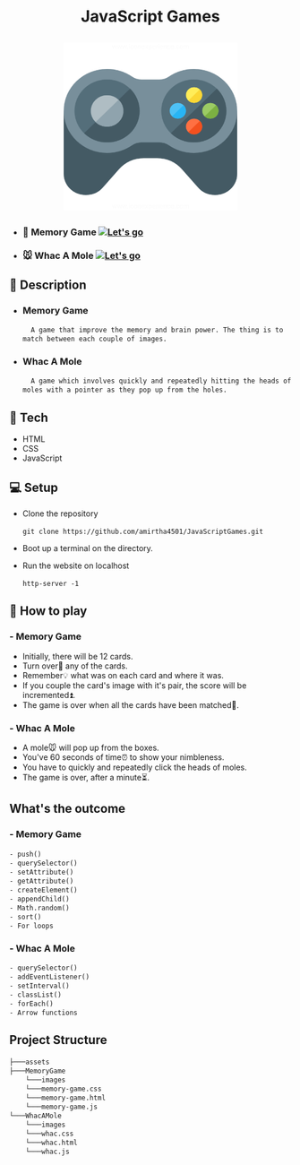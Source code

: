 <h1 align="center">JavaScript Games</h1>
<h2 align="center">
    <img src="assets/gamepad.png" height="300px" width="310;ppx">
</h2>

- ### 🧠 Memory Game [![Let's go](https://img.shields.io/badge/Code-%F0%9F%8E%AE-brightgreen)](https://github.com/amirtha4501/JavaScriptGames/MemoryGame)
- ### 🐭 Whac A Mole [![Let's go](https://img.shields.io/badge/Code-%F0%9F%8E%AE-brightgreen)](https://github.com/amirtha4501/JavaScriptGames/WhacAMole)

## 🧾 Description

- ### Memory Game
        A game that improve the memory and brain power. The thing is to match between each couple of images.
- ### Whac A Mole
        A game which involves quickly and repeatedly hitting the heads of moles with a pointer as they pop up from the holes.

## 🧱 Tech
- HTML
- CSS
- JavaScript

## 💻 Setup
- Clone the repository

    ` git clone https://github.com/amirtha4501/JavaScriptGames.git `
- Boot up a terminal on the directory.
- Run the website on localhost

    `http-server -1`

## 🤔 How to play
### - Memory Game
- Initially, there will be 12 cards.
- Turn over🔄 any of the cards.
- Remember💡 what was on each card and where it was.
- If you couple the card's image with it's pair, the score will be incremented⏫.
- The game is over when all the cards have been matched💯.
### - Whac A Mole
- A mole🐭 will pop up from the boxes.
- You've 60 seconds of time⏰ to show your nimbleness.
- You have to quickly and repeatedly click the heads of moles.
- The game is over, after a minute⏳.

## What's the outcome
### - Memory Game
    - push()
    - querySelector()
    - setAttribute()
    - getAttribute()
    - createElement()
    - appendChild()
    - Math.random()
    - sort()
    - For loops
### - Whac A Mole
    - querySelector()
    - addEventListener()
    - setInterval()
    - classList()
    - forEach()
    - Arrow functions

## Project Structure

    ├───assets
    ├───MemoryGame
        └───images
        └───memory-game.css
        └───memory-game.html
        └───memory-game.js
    └───WhacAMole
        └───images
        └───whac.css
        └───whac.html
        └───whac.js